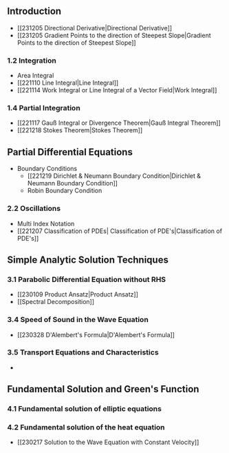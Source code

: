    
## Introduction
- [[231205 Directional Derivative|Directional Derivative]]
- [[231205 Gradient Points to the direction of Steepest Slope|Gradient Points to the direction of Steepest Slope]]
### 1.2 Integration
- Area Integral 
- [[221110 Line Integral|Line Integral]]
- [[221114 Work Integral or Line Integral of a Vector Field|Work Integral]]
### 1.4 Partial Integration
- [[221117 Gauß Integral or Divergence Theorem|Gauß Integral Theorem]]
- [[221218 Stokes Theorem|Stokes Theorem]]
## Partial Differential Equations
- Boundary Conditions
	- [[221219 Dirichlet & Neumann Boundary Condition|Dirichlet & Neumann Boundary Condition]]
	- Robin Boundary Condition
### 2.2 Oscillations
- Multi Index Notation
- [[221207 Classification of PDEs| Classification of PDE's|Classification of PDE's]]
## Simple Analytic Solution Techniques
### 3.1 Parabolic Differential Equation without RHS
- [[230109 Product Ansatz|Product Ansatz]]
- [[Spectral Decomposition]]
### 3.4 Speed of Sound in the Wave Equation  
- [[230328 D'Alembert's Formula|D'Alembert's Formula]]
### 3.5 Transport Equations and Characteristics
- 
## Fundamental Solution and Green's Function
### 4.1 Fundamental solution of elliptic equations
### 4.2 Fundamental solution of the heat equation

- [[230217 Solution to the Wave Equation with Constant Velocity]]

